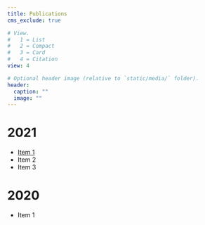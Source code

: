 ```yaml
---
title: Publications
cms_exclude: true

# View.
#   1 = List
#   2 = Compact
#   3 = Card
#   4 = Citation
view: 4

# Optional header image (relative to `static/media/` folder).
header:
  caption: ""
  image: ""
---
```


# 2021
- [Item 1](https://www.google.com)
- Item 2
- Item 3

# 2020
- Item 1
